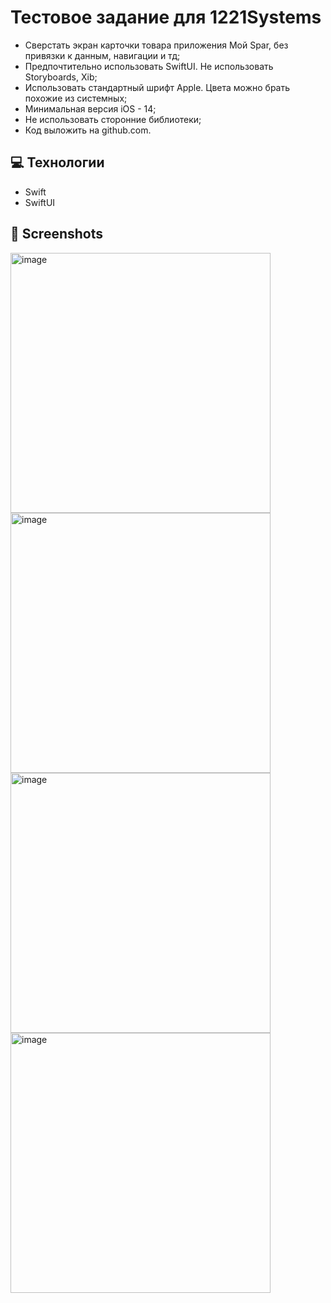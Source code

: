 # Тестовое задание для 1221Systems

* Сверстать экран карточки товара приложения Мой Spar, без привязки к данным, навигации и тд;
* Предпочтительно использовать SwiftUI. Не использовать Storyboards, Xib;
* Использовать стандартный шрифт Apple. Цвета можно брать похожие из системных;
* Минимальная версия iOS - 14;
* Не использовать сторонние библиотеки;
* Код выложить на github.com.
  
<h2> 💻 Технологии </h2>

*   Swift
*   SwiftUI

<h2> 📸 Screenshots </h2>
<img width="416" alt="image" src="https://github.com/SER0021/test_1221/assets/95776133/8bf72c0a-042d-47a1-af60-0e31c477989b">
<img width="416" alt="image" src="https://github.com/SER0021/test_1221/assets/95776133/8a01c121-20eb-45a9-bd1d-8dd1c1eff1a5">
<img width="416" alt="image" src="https://github.com/SER0021/test_1221/assets/95776133/436defe6-8f40-4f02-9bfb-d66f07ecfc3a">
<img width="416" alt="image" src="https://github.com/SER0021/test_1221/assets/95776133/bbc42bfa-1044-44a6-a3d3-e67715bb4d4b">




